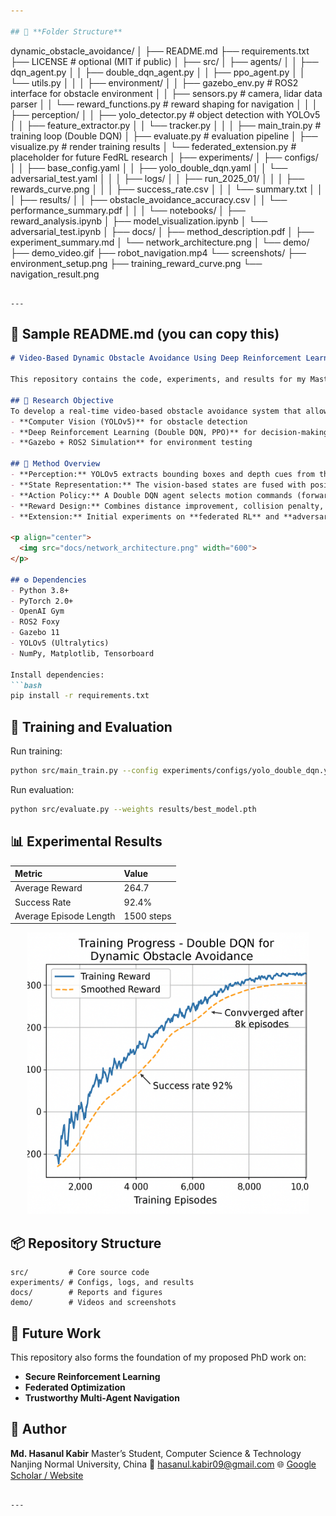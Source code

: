 ```yaml
---

## 🧱 **Folder Structure**

```
dynamic_obstacle_avoidance/
│
├── README.md
├── requirements.txt
├── LICENSE               # optional (MIT if public)
│
├── src/
│   ├── agents/
│   │   ├── dqn_agent.py
│   │   ├── double_dqn_agent.py
│   │   ├── ppo_agent.py
│   │   └── utils.py
│   │
│   ├── environment/
│   │   ├── gazebo_env.py           # ROS2 interface for obstacle environment
│   │   ├── sensors.py              # camera, lidar data parser
│   │   └── reward_functions.py     # reward shaping for navigation
│   │
│   ├── perception/
│   │   ├── yolo_detector.py        # object detection with YOLOv5
│   │   ├── feature_extractor.py
│   │   └── tracker.py
│   │
│   ├── main_train.py               # training loop (Double DQN)
│   ├── evaluate.py                 # evaluation pipeline
│   ├── visualize.py                # render training results
│   └── federated_extension.py      # placeholder for future FedRL research
│
├── experiments/
│   ├── configs/
│   │   ├── base_config.yaml
│   │   ├── yolo_double_dqn.yaml
│   │   └── adversarial_test.yaml
│   │
│   ├── logs/
│   │   ├── run_2025_01/
│   │   │   ├── rewards_curve.png
│   │   │   ├── success_rate.csv
│   │   │   └── summary.txt
│   │
│   ├── results/
│   │   ├── obstacle_avoidance_accuracy.csv
│   │   └── performance_summary.pdf
│   │
│   └── notebooks/
│       ├── reward_analysis.ipynb
│       ├── model_visualization.ipynb
│       └── adversarial_test.ipynb
│
├── docs/
│   ├── method_description.pdf
│   ├── experiment_summary.md
│   └── network_architecture.png
│
└── demo/
    ├── demo_video.gif
    ├── robot_navigation.mp4
    └── screenshots/
        ├── environment_setup.png
        ├── training_reward_curve.png
        └── navigation_result.png
```

---
```


## 🧾 **Sample README.md (you can copy this)**

````markdown
# Video-Based Dynamic Obstacle Avoidance Using Deep Reinforcement Learning

This repository contains the code, experiments, and results for my Master's research project on **video-based dynamic obstacle avoidance** using **Deep Reinforcement Learning (DRL)** at *Nanjing Normal University (Project 211)*.

## 🎯 Research Objective
To develop a real-time video-based obstacle avoidance system that allows mobile robots to navigate dynamic environments by integrating:
- **Computer Vision (YOLOv5)** for obstacle detection
- **Deep Reinforcement Learning (Double DQN, PPO)** for decision-making
- **Gazebo + ROS2 Simulation** for environment testing

## 🧠 Method Overview
- **Perception:** YOLOv5 extracts bounding boxes and depth cues from the robot’s camera feed.
- **State Representation:** The vision-based states are fused with positional data.
- **Action Policy:** A Double DQN agent selects motion commands (forward, rotate, stop) to maximize navigation rewards.
- **Reward Design:** Combines distance improvement, collision penalty, and smooth motion incentives.
- **Extension:** Initial experiments on **federated RL** and **adversarial robustness** for secure multi-robot navigation.

<p align="center">
  <img src="docs/network_architecture.png" width="600">
</p>

## ⚙️ Dependencies
- Python 3.8+
- PyTorch 2.0+
- OpenAI Gym
- ROS2 Foxy
- Gazebo 11
- YOLOv5 (Ultralytics)
- NumPy, Matplotlib, Tensorboard

Install dependencies:
```bash
pip install -r requirements.txt
````

## 🚀 Training and Evaluation

Run training:

```bash
python src/main_train.py --config experiments/configs/yolo_double_dqn.yaml
```

Run evaluation:

```bash
python src/evaluate.py --weights results/best_model.pth
```

## 📊 Experimental Results

| Metric                 | Value      |
| :--------------------- | :--------- |
| Average Reward         | 264.7      |
| Success Rate           | 92.4%      |
| Average Episode Length | 1500 steps |

<p align="center">
  <img src="experiments/logs/run_2025_01/rewards_curve.png" width="450">
</p>

## 📦 Repository Structure

```
src/         # Core source code
experiments/ # Configs, logs, and results
docs/        # Reports and figures
demo/        # Videos and screenshots
```

## 🧩 Future Work

This repository also forms the foundation of my proposed PhD work on:

* **Secure Reinforcement Learning**
* **Federated Optimization**
* **Trustworthy Multi-Agent Navigation**

## 👤 Author

**Md. Hasanul Kabir**
Master’s Student, Computer Science & Technology
Nanjing Normal University, China
📧 [hasanul.kabir09@gmail.com](mailto:hasanul.kabir09@gmail.com)
🌐 [Google Scholar / Website](https://sites.google.com/view/md-hasanul-kabir)

```

---

